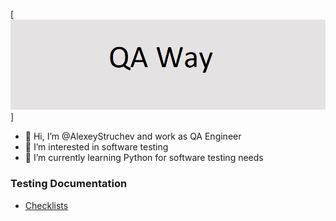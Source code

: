 [![Header](https://github.com/AlexeyStruchev/AlexeyStruchev/blob/main/assets/logo.png)]


- 👋 Hi, I’m @AlexeyStruchev and work as QA Engineer
- 👀 I’m interested in software testing
- 🌱 I’m currently learning Python for software testing needs

### Testing Documentation
- [Checklists](https://github.com/AlexeyStruchev/checklists.git)
